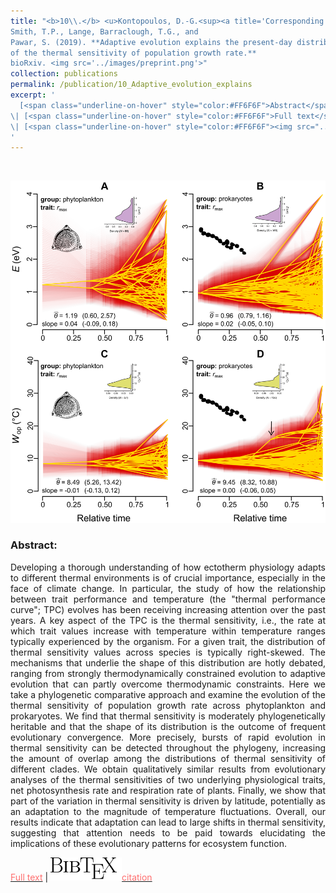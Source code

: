 ```yaml
---
title: "<b>10\\.</b> <u>Kontopoulos, D.-G.<sup><a title='Corresponding author'>✉</a></sup></u>, 
Smith, T.P., Lange, Barraclough, T.G., and 
Pawar, S. (2019). **Adaptive evolution explains the present-day distribution 
of the thermal sensitivity of population growth rate.** 
bioRxiv. <img src='../images/preprint.png'>"
collection: publications
permalink: /publication/10_Adaptive_evolution_explains
excerpt: '
  [<span class="underline-on-hover" style="color:#FF6F6F">Abstract</span>](../publication/10_Adaptive_evolution_explains)
\| [<span class="underline-on-hover" style="color:#FF6F6F">Full text</span>](https://doi.org/10.1101/712885)
\| [<span class="underline-on-hover" style="color:#FF6F6F"><img src="../images/bibtex.svg">citation</span>](../bibtex/10_Adaptive_evolution_explains.bib)
'
---
```


<br><center><img src="../images/publications/adaptive_evolution_thermal_sensitivity.png"></center>

### Abstract:

<p style='text-align: justify;'>
Developing a thorough understanding of how ectotherm physiology adapts 
to different thermal environments is of crucial importance, especially 
in the face of climate change. In particular, the study of how the 
relationship between trait performance and temperature (the "thermal 
performance curve"; TPC) evolves has been receiving increasing attention 
over the past years. A key aspect of the TPC is the thermal sensitivity, 
i.e., the rate at which trait values increase with temperature within 
temperature ranges typically experienced by the organism. For a given 
trait, the distribution of thermal sensitivity values across species is 
typically right-skewed. The mechanisms that underlie the shape of this 
distribution are hotly debated, ranging from strongly thermodynamically 
constrained evolution to adaptive evolution that can partly overcome 
thermodynamic constraints. Here we take a phylogenetic comparative 
approach and examine the evolution of the thermal sensitivity of 
population growth rate across phytoplankton and prokaryotes. We find 
that thermal sensitivity is moderately phylogenetically heritable and 
that the shape of its distribution is the outcome of frequent 
evolutionary convergence. More precisely, bursts of rapid evolution in 
thermal sensitivity can be detected throughout the phylogeny, increasing 
the amount of overlap among the distributions of thermal sensitivity of 
different clades. We obtain qualitatively similar results from 
evolutionary analyses of the thermal sensitivities of two underlying 
physiological traits, net photosynthesis rate and respiration rate of 
plants. Finally, we show that part of the variation in thermal 
sensitivity is driven by latitude, potentially as an adaptation to the 
magnitude of temperature fluctuations. Overall, our results indicate 
that adaptation can lead to large shifts in thermal sensitivity, 
suggesting that attention needs to be paid towards elucidating the 
implications of these evolutionary patterns for ecosystem function.

</p>

[<span class="underline-on-hover" style="color:#FF6F6F">Full text</span>](https://doi.org/10.1101/712885)
\| [<span class="underline-on-hover" style="color:#FF6F6F"><img src="../images/bibtex.svg">citation</span>](../bibtex/10_Adaptive_evolution_explains.bib)
